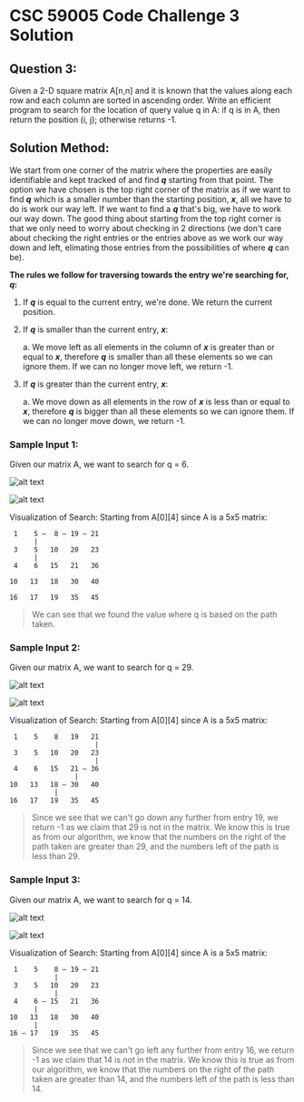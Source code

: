 # CSC 59005 Code Challenge 3 Solution

## Question 3:
Given a 2-D square matrix A[n,n] and it is known that the values along each row and each column are sorted in ascending order. Write an efficient program to search for the location of query value q in A: if q is in A, then return the position (i, j); otherwise returns -1.

## Solution Method:
We start from one corner of the matrix where the properties are easily identifiable and kept tracked of and find ***q*** starting from that point. The option we have chosen is the top right corner of the matrix as if we want to find ***q*** which is a smaller number than the starting position, ***x***, all we have to do is work our way left. If we want to find a ***q*** that's big, we have to work our way down. The good thing about starting from the top right corner is that we only need to worry about checking in 2 directions (we don't care about checking the right entries or the entries above as we work our way down and left, elimating those entries from the possibilities of where ***q*** can be).

**The rules we follow for traversing towards the entry we're searching for, ***q***:**
1. If ***q*** is equal to the current entry, we're done. We return the current position.</li>
2. If ***q*** is smaller than the current entry, ***x***:

    a. We move left as all elements in the column of ***x*** is greater than or equal to ***x***, therefore ***q*** is smaller than all these elements so we can ignore them. If we can no longer move left, we return -1.
3. If ***q*** is greater than the current entry, ***x***:

    a. We move down as all elements in the row of ***x*** is less than or equal to ***x***, therefore ***q*** is bigger than all these elements so we can ignore them.  If we can no longer move down, we return -1.



### Sample Input 1:
Given our matrix A, we want to search for q = 6.

![alt text](https://github.com/cyanChill/CSC-59005-Code-Challenge-3/blob/main/images/Sample%20Input%201.PNG "Sample Input 1")

![alt text](https://github.com/cyanChill/CSC-59005-Code-Challenge-3/blob/main/images/Sample%20Output%201.PNG "Sample Output 1")

Visualization of Search: Starting from A[0][4] since A is a 5x5 matrix:
```
 1    5 —  8 — 19 — 21
      |    
 3    5   10   20   23
      |  
 4    6   15   21   36

10   13   18   30   40

16   17   19   35   45
```
> We can see that we found the value where q is based on the path taken.

### Sample Input 2:
Given our matrix A, we want to search for q = 29.

![alt text](https://github.com/cyanChill/CSC-59005-Code-Challenge-3/blob/main/images/Sample%20Input%202.PNG "Sample Input 2")

![alt text](https://github.com/cyanChill/CSC-59005-Code-Challenge-3/blob/main/images/Sample%20Output%202.PNG "Sample Output 2")

Visualization of Search: Starting from A[0][4] since A is a 5x5 matrix:
```
 1    5    8   19   21
                     |
 3    5   10   20   23
                     |
 4    6   15   21 — 36
                |
10   13   18 — 30   40
           |
16   17   19   35   45
```
> Since we see that we can't go down any further from entry 19, we return -1 as we claim that 29 is not in the matrix. We know this is true as from our algorithm, we know that the numbers on the right of the path taken are greater than 29, and the numbers left of the path is less than 29.

### Sample Input 3:
Given our matrix A, we want to search for q = 14.

![alt text](https://github.com/cyanChill/CSC-59005-Code-Challenge-3/blob/main/images/Sample%20Input%203.PNG "Sample Input 3")

![alt text](https://github.com/cyanChill/CSC-59005-Code-Challenge-3/blob/main/images/Sample%20Output%203.PNG "Sample Output 3")

Visualization of Search: Starting from A[0][4] since A is a 5x5 matrix:
```
 1    5    8 — 19 — 21
           |     
 3    5   10   20   23
           | 
 4    6 — 15   21   36
      |    
10   13   18   30   40
      | 
16 — 17   19   35   45
```
> Since we see that we can't go left any further from entry 16, we return -1 as we claim that 14 is not in the matrix. We know this is true as from our algorithm, we know that the numbers on the right of the path taken are greater than 14, and the numbers left of the path is less than 14.
